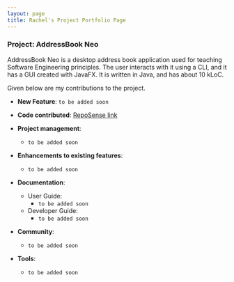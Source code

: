 ```yaml
---
layout: page
title: Rachel's Project Portfolio Page
---
```


### Project: AddressBook Neo

AddressBook Neo is a desktop address book application used for teaching Software Engineering principles. The user interacts with it using a CLI, and it has a GUI created with JavaFX. It is written in Java, and has about 10 kLoC.

Given below are my contributions to the project.

* **New Feature**: `to be added soon`

* **Code contributed**: [RepoSense link](https://nus-cs2103-ay2223s2.github.io/tp-dashboard/?search=rachtan27&breakdown=true)

* **Project management**:
  * `to be added soon`

* **Enhancements to existing features**:
  * `to be added soon`

* **Documentation**:
  * User Guide:
    * `to be added soon`
  * Developer Guide:
    * `to be added soon`

* **Community**:
  * `to be added soon`

* **Tools**:
  * `to be added soon`
